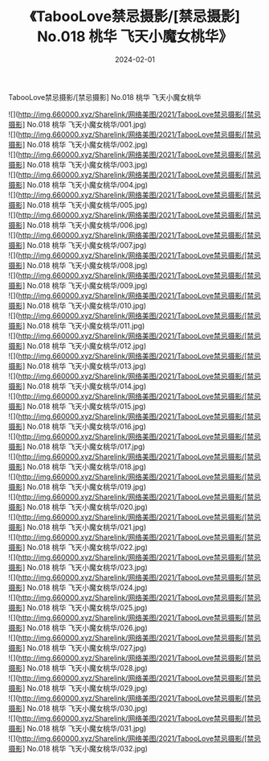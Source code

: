 ﻿---
layout: post
title:  《TabooLove禁忌摄影/[禁忌摄影] No.018 桃华 飞天小魔女桃华》
date:   2024-02-01
img: http://img.660000.xyz/Sharelink/网络美图/2021/TabooLove禁忌摄影/[禁忌摄影] No.018 桃华 飞天小魔女桃华/000.jpg
categories: [美女, 清纯, 唯美]
---

TabooLove禁忌摄影/[禁忌摄影] No.018 桃华 飞天小魔女桃华

 ![](http://img.660000.xyz/Sharelink/网络美图/2021/TabooLove禁忌摄影/[禁忌摄影] No.018 桃华 飞天小魔女桃华/001.jpg) <br>![](http://img.660000.xyz/Sharelink/网络美图/2021/TabooLove禁忌摄影/[禁忌摄影] No.018 桃华 飞天小魔女桃华/002.jpg) <br>![](http://img.660000.xyz/Sharelink/网络美图/2021/TabooLove禁忌摄影/[禁忌摄影] No.018 桃华 飞天小魔女桃华/003.jpg) <br>![](http://img.660000.xyz/Sharelink/网络美图/2021/TabooLove禁忌摄影/[禁忌摄影] No.018 桃华 飞天小魔女桃华/004.jpg) <br>![](http://img.660000.xyz/Sharelink/网络美图/2021/TabooLove禁忌摄影/[禁忌摄影] No.018 桃华 飞天小魔女桃华/005.jpg) <br>![](http://img.660000.xyz/Sharelink/网络美图/2021/TabooLove禁忌摄影/[禁忌摄影] No.018 桃华 飞天小魔女桃华/006.jpg) <br>![](http://img.660000.xyz/Sharelink/网络美图/2021/TabooLove禁忌摄影/[禁忌摄影] No.018 桃华 飞天小魔女桃华/007.jpg) <br>![](http://img.660000.xyz/Sharelink/网络美图/2021/TabooLove禁忌摄影/[禁忌摄影] No.018 桃华 飞天小魔女桃华/008.jpg) <br>![](http://img.660000.xyz/Sharelink/网络美图/2021/TabooLove禁忌摄影/[禁忌摄影] No.018 桃华 飞天小魔女桃华/009.jpg) <br>![](http://img.660000.xyz/Sharelink/网络美图/2021/TabooLove禁忌摄影/[禁忌摄影] No.018 桃华 飞天小魔女桃华/010.jpg) <br>![](http://img.660000.xyz/Sharelink/网络美图/2021/TabooLove禁忌摄影/[禁忌摄影] No.018 桃华 飞天小魔女桃华/011.jpg) <br>![](http://img.660000.xyz/Sharelink/网络美图/2021/TabooLove禁忌摄影/[禁忌摄影] No.018 桃华 飞天小魔女桃华/012.jpg) <br>![](http://img.660000.xyz/Sharelink/网络美图/2021/TabooLove禁忌摄影/[禁忌摄影] No.018 桃华 飞天小魔女桃华/013.jpg) <br>![](http://img.660000.xyz/Sharelink/网络美图/2021/TabooLove禁忌摄影/[禁忌摄影] No.018 桃华 飞天小魔女桃华/014.jpg) <br>![](http://img.660000.xyz/Sharelink/网络美图/2021/TabooLove禁忌摄影/[禁忌摄影] No.018 桃华 飞天小魔女桃华/015.jpg) <br>![](http://img.660000.xyz/Sharelink/网络美图/2021/TabooLove禁忌摄影/[禁忌摄影] No.018 桃华 飞天小魔女桃华/016.jpg) <br>![](http://img.660000.xyz/Sharelink/网络美图/2021/TabooLove禁忌摄影/[禁忌摄影] No.018 桃华 飞天小魔女桃华/017.jpg) <br>![](http://img.660000.xyz/Sharelink/网络美图/2021/TabooLove禁忌摄影/[禁忌摄影] No.018 桃华 飞天小魔女桃华/018.jpg) <br>![](http://img.660000.xyz/Sharelink/网络美图/2021/TabooLove禁忌摄影/[禁忌摄影] No.018 桃华 飞天小魔女桃华/019.jpg) <br>![](http://img.660000.xyz/Sharelink/网络美图/2021/TabooLove禁忌摄影/[禁忌摄影] No.018 桃华 飞天小魔女桃华/020.jpg) <br>![](http://img.660000.xyz/Sharelink/网络美图/2021/TabooLove禁忌摄影/[禁忌摄影] No.018 桃华 飞天小魔女桃华/021.jpg) <br>![](http://img.660000.xyz/Sharelink/网络美图/2021/TabooLove禁忌摄影/[禁忌摄影] No.018 桃华 飞天小魔女桃华/022.jpg) <br>![](http://img.660000.xyz/Sharelink/网络美图/2021/TabooLove禁忌摄影/[禁忌摄影] No.018 桃华 飞天小魔女桃华/023.jpg) <br>![](http://img.660000.xyz/Sharelink/网络美图/2021/TabooLove禁忌摄影/[禁忌摄影] No.018 桃华 飞天小魔女桃华/024.jpg) <br>![](http://img.660000.xyz/Sharelink/网络美图/2021/TabooLove禁忌摄影/[禁忌摄影] No.018 桃华 飞天小魔女桃华/025.jpg) <br>![](http://img.660000.xyz/Sharelink/网络美图/2021/TabooLove禁忌摄影/[禁忌摄影] No.018 桃华 飞天小魔女桃华/026.jpg) <br>![](http://img.660000.xyz/Sharelink/网络美图/2021/TabooLove禁忌摄影/[禁忌摄影] No.018 桃华 飞天小魔女桃华/027.jpg) <br>![](http://img.660000.xyz/Sharelink/网络美图/2021/TabooLove禁忌摄影/[禁忌摄影] No.018 桃华 飞天小魔女桃华/028.jpg) <br>![](http://img.660000.xyz/Sharelink/网络美图/2021/TabooLove禁忌摄影/[禁忌摄影] No.018 桃华 飞天小魔女桃华/029.jpg) <br>![](http://img.660000.xyz/Sharelink/网络美图/2021/TabooLove禁忌摄影/[禁忌摄影] No.018 桃华 飞天小魔女桃华/030.jpg) <br>![](http://img.660000.xyz/Sharelink/网络美图/2021/TabooLove禁忌摄影/[禁忌摄影] No.018 桃华 飞天小魔女桃华/031.jpg) <br>![](http://img.660000.xyz/Sharelink/网络美图/2021/TabooLove禁忌摄影/[禁忌摄影] No.018 桃华 飞天小魔女桃华/032.jpg) <br>
